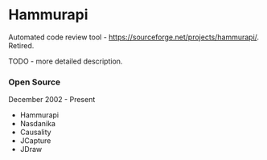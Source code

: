 # Hammurapi

Automated code review tool - https://sourceforge.net/projects/hammurapi/. Retired.

TODO - more detailed description.

### Open Source
December 2002 - Present

  * Hammurapi
  * Nasdanika
  * Causality
  * JCapture
  * JDraw
